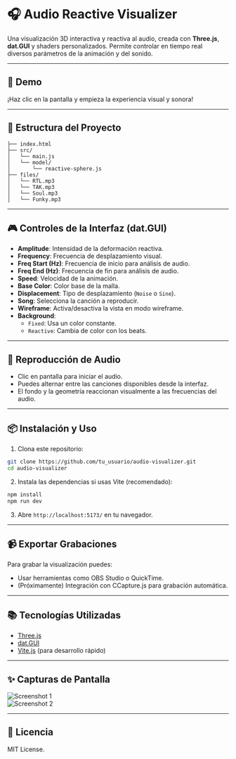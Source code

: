 
# 🎧 Audio Reactive Visualizer

Una visualización 3D interactiva y reactiva al audio, creada con **Three.js**, **dat.GUI** y shaders personalizados. Permite controlar en tiempo real diversos parámetros de la animación y del sonido.

---

## 🚀 Demo

¡Haz clic en la pantalla y empieza la experiencia visual y sonora!

---

## 📂 Estructura del Proyecto

```
├── index.html
├── src/
│   └── main.js
│   └── model/
│       └── reactive-sphere.js
├── files/
│   └── RTL.mp3
│   └── TAK.mp3
│   └── Soul.mp3
│   └── Funky.mp3
```

---

## 🎮 Controles de la Interfaz (dat.GUI)

- **Amplitude**: Intensidad de la deformación reactiva.
- **Frequency**: Frecuencia de desplazamiento visual.
- **Freq Start (Hz)**: Frecuencia de inicio para análisis de audio.
- **Freq End (Hz)**: Frecuencia de fin para análisis de audio.
- **Speed**: Velocidad de la animación.
- **Base Color**: Color base de la malla.
- **Displacement**: Tipo de desplazamiento (`Noise` o `Sine`).
- **Song**: Selecciona la canción a reproducir.
- **Wireframe**: Activa/desactiva la vista en modo wireframe.
- **Background**: 
  - `Fixed`: Usa un color constante.
  - `Reactive`: Cambia de color con los beats.

---

## 🎵 Reproducción de Audio

- Clic en pantalla para iniciar el audio.
- Puedes alternar entre las canciones disponibles desde la interfaz.
- El fondo y la geometría reaccionan visualmente a las frecuencias del audio.

---

## 📦 Instalación y Uso

1. Clona este repositorio:

```bash
git clone https://github.com/tu_usuario/audio-visualizer.git
cd audio-visualizer
```

2. Instala las dependencias si usas Vite (recomendado):

```bash
npm install
npm run dev
```

3. Abre `http://localhost:5173/` en tu navegador.

---

## 📹 Exportar Grabaciones

Para grabar la visualización puedes:
- Usar herramientas como OBS Studio o QuickTime.
- (Próximamente) Integración con CCapture.js para grabación automática.

---

## 📚 Tecnologías Utilizadas

- [Three.js](https://threejs.org/)
- [dat.GUI](https://github.com/dataarts/dat.gui)
- [Vite.js](https://vitejs.dev/) (para desarrollo rápido)

---

## ✨ Capturas de Pantalla

![Screenshot 1](./assets/screenshot1.png)  
![Screenshot 2](./assets/screenshot2.png)

---

## 📝 Licencia

MIT License.
